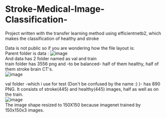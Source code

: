# Stroke-Medical-Image-Classification-
Project written with the transfer learning method using efficientnetb2, which makes the classification of healthy and stroke <br>

Data is not public so if you are wondering how the file layout is: <br>
Parent folder is data :
![image](https://user-images.githubusercontent.com/61902608/190482493-b5520356-f4f4-40b4-9d73-c92f606530d5.png) <br>
And data has 2 folder named as val and train <br>
train folder has 3556 png and -to be balanced- half of them healthy, half of them stroke brain CT's. <br>
![image](https://user-images.githubusercontent.com/61902608/190483019-03b861d9-9edb-46b4-8b40-fc969142172f.png) <br>

val folder -which i use for test (Don't be confused by the name :) )- has 890 PNG. It consists of stroke(445) and healthy(445) images, half as well as on the train. <br>
![image](https://user-images.githubusercontent.com/61902608/190483878-78bca4c5-76e2-4724-ad73-ef11dbe73ebb.png)
<br>
The image shape resized to 150X150 because imagenet trained by 150x150x3 images. <br>

